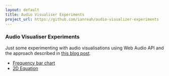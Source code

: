 ```yaml
---
layout: default
title: Audio Visualiser Experiments
project_url: https://github.com/ianreah/audio-visualizer-experiments
---
```

### Audio Visualiser Experiments

Just some experimenting with audio visualisations using Web Audio API and the approach described in [this blog post](http://ianreah.com/2013/02/28/Real-time-analysis-of-streaming-audio-data-with-Web-Audio-API.html).

- [Frequency bar chart](frequency-bar-chart.html)
- [2D Equation](2d-equation.html)